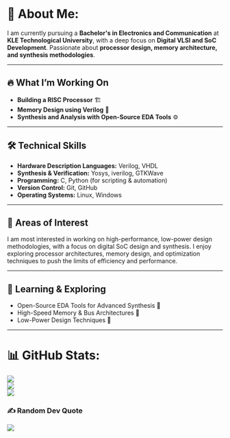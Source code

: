# 💫 About Me:


I am currently pursuing a **Bachelor's in Electronics and Communication** at **KLE Technological University**, with a deep focus on **Digital VLSI and SoC Development**. Passionate about **processor design, memory architecture, and synthesis methodologies**.

---

## 🔥 What I’m Working On

- **Building a RISC Processor** 🏗️
- **Memory Design using Verilog** 🔧
- **Synthesis and Analysis with Open-Source EDA Tools** ⚙️

---

## 🛠️ Technical Skills

- **Hardware Description Languages:** Verilog, VHDL
- **Synthesis & Verification:** Yosys, iverilog, GTKWave
- **Programming:** C, Python (for scripting & automation)
- **Version Control:** Git, GitHub
- **Operating Systems:** Linux, Windows

---

## 🎯 Areas of Interest

I am most interested in working on high-performance, low-power design methodologies, with a focus on digital SoC design and synthesis. I enjoy exploring processor architectures, memory design, and optimization techniques to push the limits of efficiency and performance.

---

## 🌱 Learning & Exploring

- Open-Source EDA Tools for Advanced Synthesis 📡
- High-Speed Memory & Bus Architectures 🚀
- Low-Power Design Techniques 🔋

---


# 📊 GitHub Stats:
![](https://github-readme-stats.vercel.app/api?username=AbhijeetJ-512&theme=dark&hide_border=true&include_all_commits=false&count_private=false)<br/>
![](https://github-readme-streak-stats.herokuapp.com/?user=AbhijeetJ-512&theme=dark&hide_border=true)<br/>
![](https://github-readme-stats.vercel.app/api/top-langs/?username=AbhijeetJ-512&theme=dark&hide_border=true&include_all_commits=false&count_private=false&layout=compact)

### ✍️ Random Dev Quote
![](https://quotes-github-readme.vercel.app/api?type=horizontal&theme=radical)


